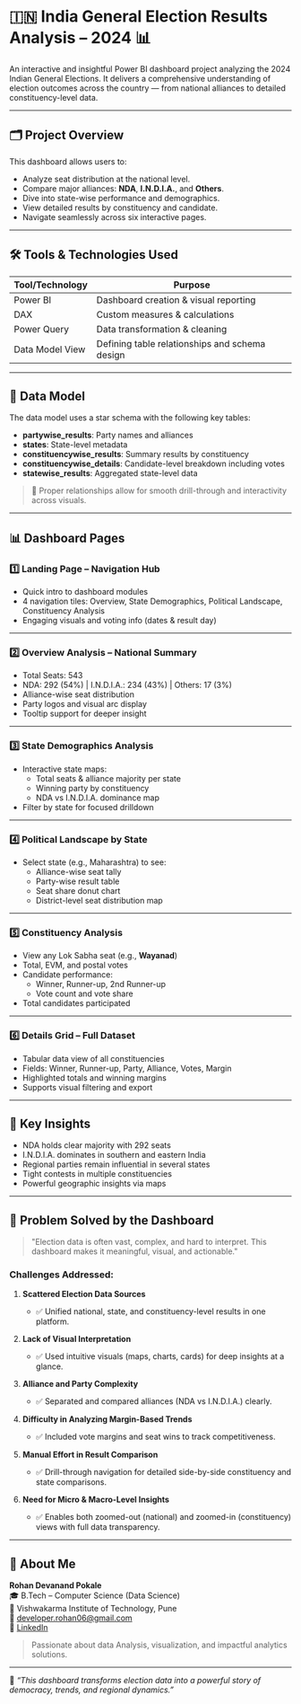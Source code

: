 # 🇮🇳 India General Election Results Analysis – 2024 📊

An interactive and insightful Power BI dashboard project analyzing the 2024 Indian General Elections. It delivers a comprehensive understanding of election outcomes across the country — from national alliances to detailed constituency-level data.

---

## 🗂 Project Overview

This dashboard allows users to:
- Analyze seat distribution at the national level.
- Compare major alliances: **NDA**, **I.N.D.I.A.**, and **Others**.
- Dive into state-wise performance and demographics.
- View detailed results by constituency and candidate.
- Navigate seamlessly across six interactive pages.

---

## 🛠 Tools & Technologies Used

| Tool/Technology | Purpose                                           |
|-----------------|---------------------------------------------------|
| Power BI        | Dashboard creation & visual reporting             |
| DAX             | Custom measures & calculations                    |
| Power Query     | Data transformation & cleaning                    |
| Data Model View | Defining table relationships and schema design    |

---

## 🧱 Data Model

The data model uses a star schema with the following key tables:

- **partywise_results**: Party names and alliances
- **states**: State-level metadata
- **constituencywise_results**: Summary results by constituency
- **constituencywise_details**: Candidate-level breakdown including votes
- **statewise_results**: Aggregated state-level data

> 🔄 Proper relationships allow for smooth drill-through and interactivity across visuals.

---

## 📊 Dashboard Pages

### 1️⃣ Landing Page – Navigation Hub
- Quick intro to dashboard modules
- 4 navigation tiles: Overview, State Demographics, Political Landscape, Constituency Analysis
- Engaging visuals and voting info (dates & result day)

---

### 2️⃣ Overview Analysis – National Summary
- Total Seats: 543
- NDA: 292 (54%) | I.N.D.I.A.: 234 (43%) | Others: 17 (3%)
- Alliance-wise seat distribution
- Party logos and visual arc display
- Tooltip support for deeper insight

---

### 3️⃣ State Demographics Analysis
- Interactive state maps:
  - Total seats & alliance majority per state
  - Winning party by constituency
  - NDA vs I.N.D.I.A. dominance map
- Filter by state for focused drilldown

---

### 4️⃣ Political Landscape by State
- Select state (e.g., Maharashtra) to see:
  - Alliance-wise seat tally
  - Party-wise result table
  - Seat share donut chart
  - District-level seat distribution map

---

### 5️⃣ Constituency Analysis
- View any Lok Sabha seat (e.g., **Wayanad**)
- Total, EVM, and postal votes
- Candidate performance:
  - Winner, Runner-up, 2nd Runner-up
  - Vote count and vote share
- Total candidates participated

---

### 6️⃣ Details Grid – Full Dataset
- Tabular data view of all constituencies
- Fields: Winner, Runner-up, Party, Alliance, Votes, Margin
- Highlighted totals and winning margins
- Supports visual filtering and export

---

## 🧠 Key Insights

- NDA holds clear majority with 292 seats
- I.N.D.I.A. dominates in southern and eastern India
- Regional parties remain influential in several states
- Tight contests in multiple constituencies
- Powerful geographic insights via maps

---

## 🧩 Problem Solved by the Dashboard

> "Election data is often vast, complex, and hard to interpret. This dashboard makes it meaningful, visual, and actionable."

### Challenges Addressed:

1. **Scattered Election Data Sources**
   - ✅ Unified national, state, and constituency-level results in one platform.

2. **Lack of Visual Interpretation**
   - ✅ Used intuitive visuals (maps, charts, cards) for deep insights at a glance.

3. **Alliance and Party Complexity**
   - ✅ Separated and compared alliances (NDA vs I.N.D.I.A.) clearly.

4. **Difficulty in Analyzing Margin-Based Trends**
   - ✅ Included vote margins and seat wins to track competitiveness.

5. **Manual Effort in Result Comparison**
   - ✅ Drill-through navigation for detailed side-by-side constituency and state comparisons.

6. **Need for Micro & Macro-Level Insights**
   - ✅ Enables both zoomed-out (national) and zoomed-in (constituency) views with full data transparency.

---

## 👤 About Me

**Rohan Devanand Pokale**  
🎓 B.Tech – Computer Science (Data Science)  
🏫 Vishwakarma Institute of Technology, Pune  
📧 developer.rohan06@gmail.com  
🔗 [LinkedIn](https://www.linkedin.com/in/rohan-pokale-a774b2308)  

> Passionate about data Analysis, visualization, and impactful analytics solutions.

---

📌 _“This dashboard transforms election data into a powerful story of democracy, trends, and regional dynamics.”_
